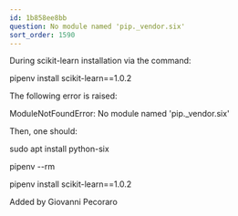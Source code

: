 ```yaml
---
id: 1b858ee8bb
question: No module named 'pip._vendor.six'
sort_order: 1590
---
```


During scikit-learn installation via the command:

pipenv install scikit-learn==1.0.2

The following error is raised:

ModuleNotFoundError: No module named 'pip._vendor.six'

Then, one should:

sudo apt install python-six

pipenv --rm

pipenv install scikit-learn==1.0.2

Added by Giovanni Pecoraro

